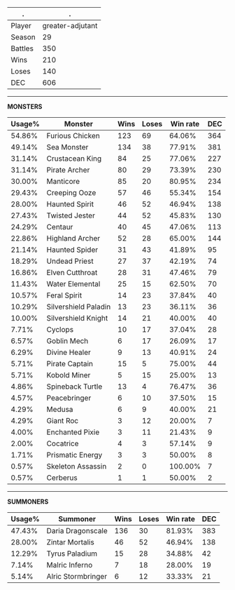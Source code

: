 .|.
|-|-
Player|greater-adjutant
Season|29
Battles|350
Wins|210
Loses|140
DEC|606

---
**MONSTERS**

Usage%|Monster|Wins|Loses|Win rate|DEC|
-|-|-|-|-|-|
54.86%|Furious Chicken|123|69|64.06%|364|
49.14%|Sea Monster|134|38|77.91%|381|
31.14%|Crustacean King|84|25|77.06%|227|
31.14%|Pirate Archer|80|29|73.39%|230|
30.00%|Manticore|85|20|80.95%|234|
29.43%|Creeping Ooze|57|46|55.34%|154|
28.00%|Haunted Spirit|46|52|46.94%|138|
27.43%|Twisted Jester|44|52|45.83%|130|
24.29%|Centaur|40|45|47.06%|113|
22.86%|Highland Archer|52|28|65.00%|144|
21.14%|Haunted Spider|31|43|41.89%|95|
18.29%|Undead Priest|27|37|42.19%|74|
16.86%|Elven Cutthroat|28|31|47.46%|79|
11.43%|Water Elemental|25|15|62.50%|70|
10.57%|Feral Spirit|14|23|37.84%|40|
10.29%|Silvershield Paladin|13|23|36.11%|36|
10.00%|Silvershield Knight|14|21|40.00%|40|
7.71%|Cyclops|10|17|37.04%|28|
6.57%|Goblin Mech|6|17|26.09%|17|
6.29%|Divine Healer|9|13|40.91%|24|
5.71%|Pirate Captain|15|5|75.00%|44|
5.71%|Kobold Miner|5|15|25.00%|13|
4.86%|Spineback Turtle|13|4|76.47%|36|
4.57%|Peacebringer|6|10|37.50%|15|
4.29%|Medusa|6|9|40.00%|21|
4.29%|Giant Roc|3|12|20.00%|7|
4.00%|Enchanted Pixie|3|11|21.43%|9|
2.00%|Cocatrice|4|3|57.14%|9|
1.71%|Prismatic Energy|3|3|50.00%|8|
0.57%|Skeleton Assassin|2|0|100.00%|7|
0.57%|Cerberus|1|1|50.00%|2|

---
**SUMMONERS**

Usage%|Summoner|Wins|Loses|Win rate|DEC|
-|-|-|-|-|-|
47.43%|Daria Dragonscale|136|30|81.93%|383|
28.00%|Zintar Mortalis|46|52|46.94%|138|
12.29%|Tyrus Paladium|15|28|34.88%|42|
7.14%|Malric Inferno|7|18|28.00%|19|
5.14%|Alric Stormbringer|6|12|33.33%|21|

